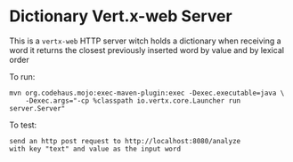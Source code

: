 # Dictionary Vert.x-web Server

This is a `vertx-web` HTTP server witch holds a dictionary when receiving a word it 
returns the closest previously inserted word by value and by lexical order

To run:

```
mvn org.codehaus.mojo:exec-maven-plugin:exec -Dexec.executable=java \
	-Dexec.args="-cp %classpath io.vertx.core.Launcher run server.Server"
```

To test:

```
send an http post request to http://localhost:8080/analyze
with key "text" and value as the input word 
```

